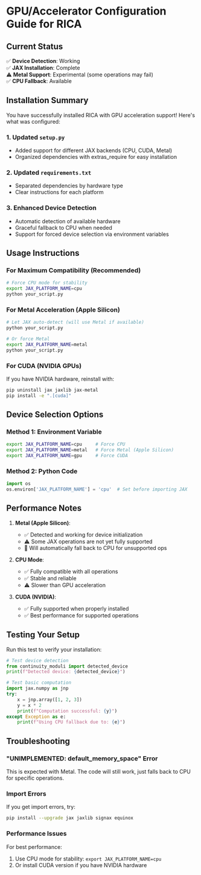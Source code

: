 # GPU/Accelerator Configuration Guide for RICA

## Current Status

✅ **Device Detection**: Working  
✅ **JAX Installation**: Complete  
⚠️ **Metal Support**: Experimental (some operations may fail)  
✅ **CPU Fallback**: Available  

## Installation Summary

You have successfully installed RICA with GPU acceleration support! Here's what was configured:

### 1. Updated `setup.py`
- Added support for different JAX backends (CPU, CUDA, Metal)
- Organized dependencies with extras_require for easy installation

### 2. Updated `requirements.txt`  
- Separated dependencies by hardware type
- Clear instructions for each platform

### 3. Enhanced Device Detection
- Automatic detection of available hardware
- Graceful fallback to CPU when needed
- Support for forced device selection via environment variables

## Usage Instructions

### For Maximum Compatibility (Recommended)
```bash
# Force CPU mode for stability
export JAX_PLATFORM_NAME=cpu
python your_script.py
```

### For Metal Acceleration (Apple Silicon)
```bash
# Let JAX auto-detect (will use Metal if available)
python your_script.py

# Or force Metal
export JAX_PLATFORM_NAME=metal  
python your_script.py
```

### For CUDA (NVIDIA GPUs)
If you have NVIDIA hardware, reinstall with:
```bash
pip uninstall jax jaxlib jax-metal
pip install -e ".[cuda]"
```

## Device Selection Options

### Method 1: Environment Variable
```bash
export JAX_PLATFORM_NAME=cpu     # Force CPU
export JAX_PLATFORM_NAME=metal   # Force Metal (Apple Silicon)
export JAX_PLATFORM_NAME=gpu     # Force CUDA
```

### Method 2: Python Code
```python
import os
os.environ['JAX_PLATFORM_NAME'] = 'cpu'  # Set before importing JAX
```

## Performance Notes

1. **Metal (Apple Silicon)**: 
   - ✅ Detected and working for device initialization
   - ⚠️ Some JAX operations are not yet fully supported
   - 🔄 Will automatically fall back to CPU for unsupported ops

2. **CPU Mode**:
   - ✅ Fully compatible with all operations
   - ✅ Stable and reliable
   - ⚠️ Slower than GPU acceleration

3. **CUDA (NVIDIA)**:
   - ✅ Fully supported when properly installed
   - ✅ Best performance for supported operations

## Testing Your Setup

Run this test to verify your installation:

```python
# Test device detection
from continuity_moduli import detected_device
print(f"Detected device: {detected_device}")

# Test basic computation
import jax.numpy as jnp
try:
    x = jnp.array([1, 2, 3])
    y = x * 2
    print(f"Computation successful: {y}")
except Exception as e:
    print(f"Using CPU fallback due to: {e}")
```

## Troubleshooting

### "UNIMPLEMENTED: default_memory_space" Error
This is expected with Metal. The code will still work, just falls back to CPU for specific operations.

### Import Errors
If you get import errors, try:
```bash
pip install --upgrade jax jaxlib signax equinox
```

### Performance Issues  
For best performance:
1. Use CPU mode for stability: `export JAX_PLATFORM_NAME=cpu`
2. Or install CUDA version if you have NVIDIA hardware
